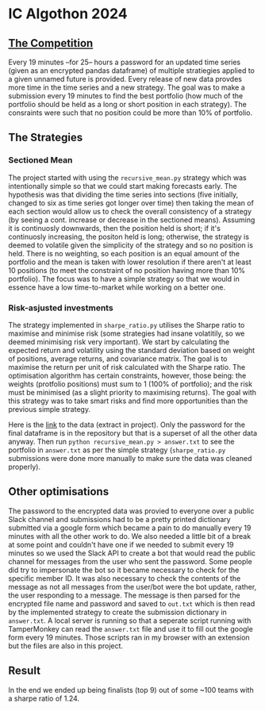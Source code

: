 # IC Algothon 2024
## [The Competition](https://www.algosoc.com/algothon)
Every 19 minutes &ndash;for 25&ndash; hours a password for an updated time series (given as an encrypted pandas dataframe) of multiple stratiegies applied to a given unnamed future is provided. Every release of new data provdes more time in the time series and a new strategy. The goal was to make a submission every 19 minutes to find the best portfolio (how much of the portfolio should be held as a long or short position in each strategy). The consraints were such that no position could be more than 10% of portfolio.
## The Strategies
### Sectioned Mean
The project started with using the `recursive_mean.py` strategy which was intentionally simple so that we could start making forecasts early. The hypothesis was that dividing the time series into sections (five initially, changed to six as time series got longer over time) then taking the mean of each section would allow us to check the overall consistency of a strategy (by seeing a cont. increase or decrease in the sectioned means). Assuming it is continuosly downwards, then the position held is short; if it's continuosly increasing, the positon held is long; otherwise, the strategy is deemed to volatile given the simplicity of the strategy and so no position is held. There is no weighting, so each position is an equal amount of the portfolio and the mean is taken with lower resolution if there aren't at least 10 positions (to meet the constraint of no position having more than 10% portfolio). The focus was to have a simple strategy so that we would in essence have a low time-to-market while working on a better one.
### Risk-asjusted investments
The strategy implemented in `sharpe_ratio.py` utilises the Sharpe ratio to maximise and minimise risk (some strategies had insane volatitily, so we deemed minimising risk very important). We start by calculating the expected return and volatility using the standard deviation based on weight of positions, average returns, and covariance matrix. The goal is to maximise the return per unit of risk calculated with the Sharpe ratio. The optimisation algorithm has certain constraints, however, those being: the weights (protfolio positions) must sum to 1 (100% of portfolio); and the risk must be minimised (as a slight priority to maximising returns). The goal with this strategy was to take smart risks and find more opportunities than the previous simple strategy.

Here is the [link](https://drive.google.com/file/d/1Tgx0S1C1WBNe1jkzFkcWTPZ7Cq9EWWan/view?usp=sharing) to the data (extract in project). Only the password for the final dataframe is in the repository but that is a superset of all the other data anyway. Then run `python recursive_mean.py > answer.txt` to see the portfolio in `answer.txt` as per the simple strategy (`sharpe_ratio.py` submissions were done more manually to make sure the data was cleaned properly).
## Other optimisations
The password to the encrypted data was provied to everyone over a public Slack channel and submissions had to be a pretty printed dictionary submitted via a google form which became a pain to do manually every 19 minutes with all the other work to do. We also needed a little bit of a break at some point and couldn't have one if we needed to submit every 19 minutes so we used the Slack API to create a bot that would read the public channel for messages from the user who sent the password. Some people did try to impersonate the bot so it became necessary to check for the specific member ID. It was also necessary to check the contents of the message as not all messages from the user/bot were the bot update, rather, the user responding to a message. The message is then parsed for the encrypted file name and password and saved to `out.txt` which is then read by the implemented strategy to create the submission dictionary in `answer.txt`. A local server is running so that a seperate script running with TamperMonkey can read the `answer.txt` file and use it to fill out the google form every 19 minutes. Those scripts ran in my browser with an extension but the files are also in this project.
## Result
In the end we ended up being finalists (top 9) out of some ~100 teams with a sharpe ratio of 1.24.
